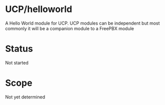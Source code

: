 UCP/helloworld
===============

A Hello World module for UCP. UCP modules can be independent but most commonly it will be a companion module to a FreePBX module

Status
===============

Not started

Scope
==============

Not yet determined


